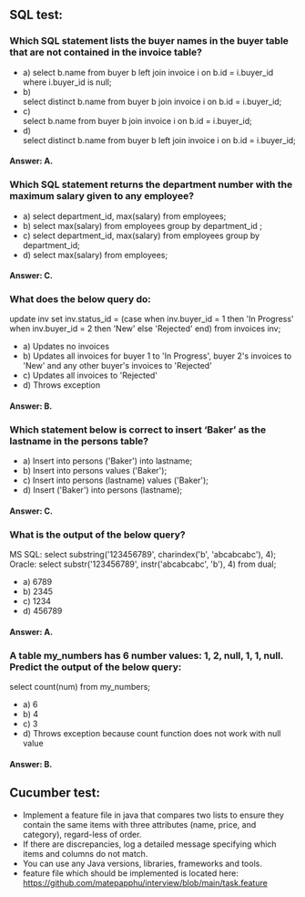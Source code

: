 ## SQL test:
### Which SQL statement lists the buyer names in the buyer table that are not contained in the invoice table?

- a)
select b.name
from buyer b
left join invoice i on b.id = i.buyer_id
where i.buyer_id is null;
- b)	
select distinct b.name
from buyer b
join invoice i on b.id = i.buyer_id;
- c)	
select b.name
from buyer b
join invoice i on b.id = i.buyer_id;
- d)	
select distinct b.name
from buyer b
left join invoice i on b.id = i.buyer_id;

#### Answer: A.

### Which SQL statement returns the department number with the maximum salary given to any employee?

- a)	select department_id, max(salary) from employees;
- b)	select max(salary) from employees group by department_id ;
- c)	select department_id, max(salary) from employees group by department_id;
- d)	select max(salary) from employees;

#### Answer: C.

### What does the below query do:
update inv
set inv.status_id =
(case
when inv.buyer_id = 1 then 'In Progress'
when inv.buyer_id = 2 then 'New'
else 'Rejected'
end)
from invoices inv;

- a)	Updates no invoices
- b)	Updates all invoices for buyer 1 to 'In Progress', buyer 2's invoices to 'New' and any other buyer's invoices to 'Rejected'
- c)	Updates all invoices to 'Rejected'
- d)	Throws exception

#### Answer: B.

### Which statement below is correct to insert ‘Baker’ as the lastname in the persons table?

- a)	Insert into persons ('Baker') into lastname;
- b)	Insert into persons values ('Baker');
- c)	Insert into persons (lastname) values ('Baker');
- d)	Insert ('Baker') into persons (lastname);

#### Answer: C.

### What is the output of the below query?
MS SQL: select substring('123456789', charindex('b', 'abcabcabc'), 4);
Oracle: select substr('123456789', instr('abcabcabc', 'b'), 4) from dual;
- a)	6789
- b)	2345
- c)	1234
- d)	456789

#### Answer: A.

### A table my_numbers has 6 number values: 1, 2, null, 1, 1, null. Predict the output of the below query:
select count(num) from my_numbers;

- a)	6
- b)	4
- c)	3
- d)	Throws exception because count function does not work with null value

#### Answer: B.

## Cucumber test:

- Implement a feature file in java that compares two lists to ensure they contain the same items with three attributes (name, price, and category), regard-less of order.
- If there are discrepancies, log a detailed message specifying which items and columns do not match. 
- You can use any Java versions, libraries, frameworks and tools.
- feature file which should be implemented is located here: https://github.com/matepapphu/interview/blob/main/task.feature

